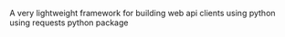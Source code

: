 A very lightweight framework for building web api clients using python
using requests python package
